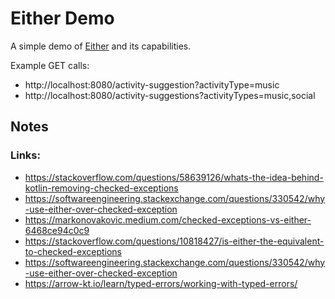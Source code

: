 # Either Demo

A simple demo of [Either](https://apidocs.arrow-kt.io/arrow-core/arrow.core/-either/index.html) and its capabilities.

Example GET calls:

* http://localhost:8080/activity-suggestion?activityType=music
* http://localhost:8080/activity-suggestions?activityTypes=music,social

## Notes

### Links:

* https://stackoverflow.com/questions/58639126/whats-the-idea-behind-kotlin-removing-checked-exceptions
* https://softwareengineering.stackexchange.com/questions/330542/why-use-either-over-checked-exception
* https://markonovakovic.medium.com/checked-exceptions-vs-either-6468ce94c0c9
* https://stackoverflow.com/questions/10818427/is-either-the-equivalent-to-checked-exceptions
* https://softwareengineering.stackexchange.com/questions/330542/why-use-either-over-checked-exception
* https://arrow-kt.io/learn/typed-errors/working-with-typed-errors/
